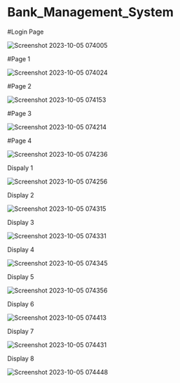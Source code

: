 # Bank_Management_System
#Login Page

![Screenshot 2023-10-05 074005](https://github.com/sanjaykumarmsk/Bank_Management_System/assets/129680092/792dc2e2-b6ba-4a40-810a-9f31d18d94f8)

#Page 1

![Screenshot 2023-10-05 074024](https://github.com/sanjaykumarmsk/Bank_Management_System/assets/129680092/5b807ba0-7e97-490c-83ef-643e2979c0a2)

#Page 2

![Screenshot 2023-10-05 074153](https://github.com/sanjaykumarmsk/Bank_Management_System/assets/129680092/ca29410d-bef6-4b24-9e37-5502dbf1ab98)

#Page 3

![Screenshot 2023-10-05 074214](https://github.com/sanjaykumarmsk/Bank_Management_System/assets/129680092/7f3eee46-12ac-48c7-988b-e0accb308975)

#Page 4

![Screenshot 2023-10-05 074236](https://github.com/sanjaykumarmsk/Bank_Management_System/assets/129680092/8f7dd29c-ac15-4d56-a644-5fcc064e262e)

Dispaly 1

![Screenshot 2023-10-05 074256](https://github.com/sanjaykumarmsk/Bank_Management_System/assets/129680092/15eacab3-55f3-4eb1-8d93-245bad841808)

Display 2

![Screenshot 2023-10-05 074315](https://github.com/sanjaykumarmsk/Bank_Management_System/assets/129680092/3d41e45b-69a6-4f06-8f12-4b395478d879)

Display 3

![Screenshot 2023-10-05 074331](https://github.com/sanjaykumarmsk/Bank_Management_System/assets/129680092/e7b3658c-c798-45cf-8e53-eb6d6928d892)

Display 4

![Screenshot 2023-10-05 074345](https://github.com/sanjaykumarmsk/Bank_Management_System/assets/129680092/6a77af34-1a20-4075-89c8-5d58c60d5c91)

Display 5

![Screenshot 2023-10-05 074356](https://github.com/sanjaykumarmsk/Bank_Management_System/assets/129680092/381ebad4-5365-4375-9668-1e3711334291)

Display 6

![Screenshot 2023-10-05 074413](https://github.com/sanjaykumarmsk/Bank_Management_System/assets/129680092/b5f0dd83-0f7b-4fee-9f1d-fa15400f1388)

Display 7

![Screenshot 2023-10-05 074431](https://github.com/sanjaykumarmsk/Bank_Management_System/assets/129680092/2475f009-1b82-4797-8bea-1dd2097c67dc)

Display 8

![Screenshot 2023-10-05 074448](https://github.com/sanjaykumarmsk/Bank_Management_System/assets/129680092/ac6bb0d7-3b0e-478b-89b3-2a60e12fd7db)












